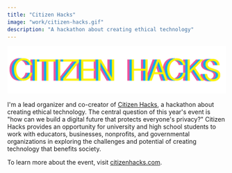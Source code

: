 ```yaml
---
title: "Citizen Hacks"
image: "work/citizen-hacks.gif"
description: "A hackathon about creating ethical technology"
---
```


![Citizen Hacks](../../assets/work/citizen-hacks.gif)

I'm a lead organizer and co-creator of [Citizen Hacks](https://citizenhacks.com/ "Citizen Hacks"), a hackathon about creating ethical technology. The central question of this year's event is "how can we build a digital future that protects everyone's privacy?" Citizen Hacks provides an opportunity for university and high school students to work with educators, businesses, nonprofits, and governmental organizations in exploring the challenges and potential of creating technology that benefits society.

To learn more about the event, visit [citizenhacks.com](https://citizenhacks.com/ "Citizen Hacks").
